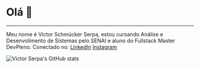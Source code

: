 # Olá 👋
---
Meu nome é Victor Schmücker Serpa, estou cursando Análise e Desenvolimento de Sistemas pelo SENAI e aluno do Fullstack Master DevPleno. 
Conectado no:
[LinkedIn](https://www.linkedin.com/in/victorserpa/)
[Instagram](https://www.instagram.com/schmvitor)

![Victor Serpa's GitHub stats](https://github-readme-stats.vercel.app/api?username=victorserpa&show_icons=true&theme=tokyonight&hide_border)
